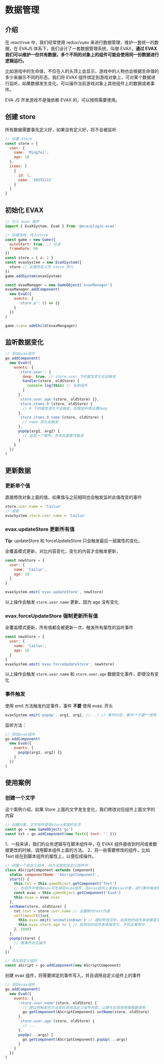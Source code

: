 # 数据管理

## 介绍

在 react/vue 中，我们经常使用 redux/vuex 来进行数据管理，维护一套统一的数据，在 EVAJS 体系下，我们设计了一套数据管理系统，叫做 EVAX，**通过 EVAX 我们可以维护一份共有数据，多个不同的对象上的组件可能会使用同一份数据进行逻辑运行。**

比如游戏中的生命值，不仅在人的头顶上会显示，游戏中的人物也会根据生命值的多少来展示不同的形态，我们将 EVAX 组件绑定到游戏对象上，可对某个数据进行监听，如果数据发生变化，可以操作当前游戏对象上其他组件上的数据或者事件。

EVA JS 开发游戏不是强依赖 EVAX 的，可以按照需要使用。

## 创建 store

所有数据需要事先定义好，如果没有定义好，将不会被监听

```js
// 创建 Store
const store = {
  user: {
    name: 'Mingfei',
    age: 18
  },
  items: [
    {
      id: 1,
      name: '20191111'
    }
  ]
}
```

## 初始化 EVAX

```js
// 引入 evax 插件
import { EvaXSystem, EvaX } from '@eva/plugin-evax'

// 创建游戏，传入store
const game = new Game({
  autoStart: true, // 可选
  frameRate: 60
})
const store = { a: 1 }
const evaxSystem = new EvaXSystem({
  store // 这里将定义的 store 传入
})
game.addSystem(evaxSystem)

const evaxManager = new GameObject('evaxManager')
evaxManager.addComponent(
  new EvaX({
    events: {
      'store.a': () => {}
    }
  })
)

game.scene.addChild(evaxMangager)
```

## 监听数据变化

```js
// 添加evax组件
go.addComponent(
  new EvaX({
    events: {
      'store.user': {
        deep: true, // store.user 下的属性变化也会触发
        handler(store, oldStore) {
          console.log(this) // 当前组件
        }
      },
      'store.user.age'(store, oldStore) {},
      'store.items.0'(store, oldStore) {
        // 0 下的属性变化不会触发，如需监听需设置deep
      },
      'store.items.0.name'(store, oldStore) {
        // name 变化会触发
      },
      popUp(arg1, arg2) {
        // 这是一个事件，参考后面事件触发
      }
    }
  })
)
```

###

## 更新数据

### 更新单个值

直接修改对象上面的值，如果值与之前相同也会触发监听此值改变的事件

```js
store.user.name = 'Cailun'
// 或者
evaxSystem.store.user.name = 'Cailun'
```

### evax.updateStore 更新所有值

**Tip**: updateStore 和 forceUpdateStore 只会触发最后一层属性的变化。

全覆盖模式更新，对比内容变化，变化的内容才会触发更新，

```js
const newStore = {
  user: {
    name: 'Cailun',
    age: 18
  }
}

evaxSystem.emit('evax.updateStore', newStore)
```

以上操作会触发 `store.user.name` 更新，因为 age 没有变化

### evax.forceUpdateStore 强制更新所有值

全覆盖模式更新，所有值都会被更新一次，触发所有属性的监听事件

```js
const newStore = {
  user: {
    name: 'Cailun',
    age: 18
  }
}
evaxSystem.emit('evax.forceUpdateStore', newStore)
```

以上操作会触发 `store.user.name` 和 `store.user.age` 数据变化事件，即便没有变化

### 事件触发

使用 emit 方法触发约定事件，事件 **不要** 使用 evax. 开头

```js
evaxSystem.emit('popUp', arg1, arg2, //...) // 事件约定，事件**不要**使用 evax. 开头
```

监听方法：

```js
// 添加evax组件
go.addComponent(
  new EvaX({
    events: {
      popUp(arg1, arg2) {}
    }
  })
)
```

## 使用案例

### 创建一个文字

这个案例介绍，如果 Store 上面的文字发生变化，我们修改对应组件上面文字的内容

```js
// 创建对象，文字组件使用store里面的名字
const go = new GameObject('go')
const txt = go.addComponent(new Text({ text: '' }))
```

1、一般来讲，我们的业务逻辑写在脚本组件中，在 EVAX 组件接收到时间或者数据更改的时候，调用脚本组件上面的方法。
2、将一些需要修改的组件，比如 Text 挂在到脚本组件的属性上，以便后续操作。

```js
// 创建一个自定义组件，将方法放到自定义组件中
class AScriptComponent extends Component{
  static componentName: 'AScriptComponent',
  start() {
    this.txt = this.gameObject.getComponent('Text')
    // 在组件中使用evax可先绑定evax组件，在evax组件上拿到evax对象，进行事件触发和修改
    const evax = this.gameObject.getComponent('EvaX')
    this.evax = evax.evax
  },
  setName(store, oldStore) {
    txt.text = store.user.name // 设置新的text内容
    setTimeout(()=>{
      this.evax.emit('animationDown') // 通知修改完毕，由其他的组件来承接变化，不在此案例中
      this.evax.store.age += 1 // 由其他的组件来承接变化，不在此案例中
    }, 1000)
  },
  popUp(store) {
    // 做事件对应操作
  }
})

// 添加自定义组件
const aScript = go.addComponent(new AScriptComponent)
```

创建 evax 组件，将需要绑定的事件写入，并且调用自定义组件上的事件

```js
// 添加evax组件
go.addComponent(
  new EvaX({
    events: {
      'store.user.name'(store, oldStore) {
        // 建议把触发的方法放在其他自定义组件内部，以便与后续场景编辑器使用
        go.getComponent(AScriptComponent).setName(store, oldStore)
      },
      'store.user.age'(store, oldStore) {
        // ...
      },
      popUp(...args) {
        go.getComponent(AScriptComponent).popUp(...args)
      }
    }
  })
)
```

<br/>
<br/>
<br/>
<br/>
<br/>
